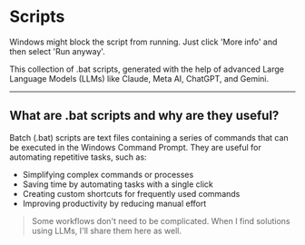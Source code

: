# Scripts

Windows might block the script from running. Just click 'More info' and then select 'Run anyway'.

This collection of .bat scripts, generated with the help of advanced Large Language Models (LLMs) like Claude, Meta AI, ChatGPT, and Gemini.

---

## What are .bat scripts and why are they useful?
Batch (.bat) scripts are text files containing a series of commands that can be executed in the Windows Command Prompt. They are useful for automating repetitive tasks, such as:
- Simplifying complex commands or processes
- Saving time by automating tasks with a single click
- Creating custom shortcuts for frequently used commands
- Improving productivity by reducing manual effort


> Some workflows don't need to be complicated. When I find solutions using LLMs, I'll share them here as well.
